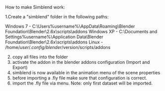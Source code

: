 How to make Simblend work:


1.Create a "simblend" folder in the following paths:

Windows 7 - C:\Users\%username%\AppData\Roaming\Blender Foundation\Blender\2.6x\scripts\addons
Windows XP - C:\Documents and Settings\%username%\Application Data\Blender Foundation\Blender\2.6x\scripts\addons 
Linux - /home/$user/.config/blender/$version/scripts/addons 

2. copy all files into the folder
3. activate the addon in the blender addons configuration (Import and Export)
4. simblend is now available in the animation menu of the scene properties
5. before importing a .fly file make sure that configuration is correct.
6. import the .fly file via menu. Note: only first dataset will be imported.
